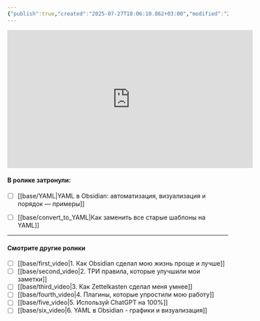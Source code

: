 ```yaml
---
{"publish":true,"created":"2025-07-27T18:06:10.862+03:00","modified":"2025-08-02T13:23:34.142+03:00","cssclasses":""}
---
```


<iframe width="560" height="315" src="https://www.youtube.com/embed/1S2H8dk6gpY?si=dFyAXCaCPsWPM-CU" title="YouTube video player" frameborder="0" allow="accelerometer; autoplay; clipboard-write; encrypted-media; gyroscope; picture-in-picture; web-share" referrerpolicy="strict-origin-when-cross-origin" allowfullscreen></iframe>

#### **В ролике затронули**:

- [ ] [[base/YAML\|YAML в Obsidian: автоматизация, визуализация и порядок — примеры]]
- [ ] [[base/convert_to_YAML\|Как заменить все старые шаблоны на YAML]]



---
#### Смотрите другие ролики

- [ ] [[base/first_video\|1. Как Obsidian сделал мою жизнь проще и лучше]]
- [ ] [[base/second_video\|2. ТРИ правила, которые улучшили мои заметки]]
- [ ] [[base/third_video\|3. Как Zettelkasten сделал меня умнее]]
- [ ] [[base/fourth_video\|4. Плагины, которые упростили мою работу]]
- [ ] [[base/five_video\|5. Используй ChatGPT на 100%]]
- [ ] [[base/six_video\|6. YAML в Obsidian - графики и визуализация]]